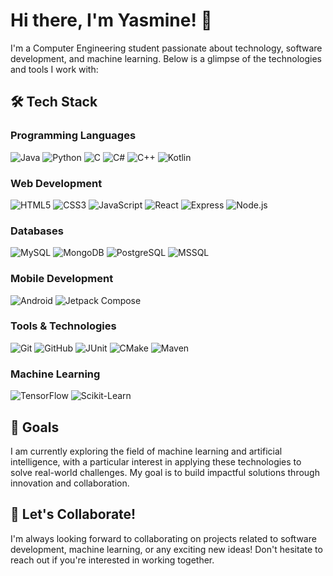 # Hi there, I'm Yasmine! 👋

I'm a Computer Engineering student passionate about technology, software development, and machine learning. Below is a glimpse of the technologies and tools I work with:

## 🛠 Tech Stack

### Programming Languages
![Java](https://img.shields.io/badge/Java-%23ED8B00.svg?style=for-the-badge&logo=java&logoColor=white)
![Python](https://img.shields.io/badge/Python-%2314354C.svg?style=for-the-badge&logo=python&logoColor=white)
![C](https://img.shields.io/badge/C-%23A8B9CC.svg?style=for-the-badge&logo=c&logoColor=white)
![C#](https://img.shields.io/badge/C%23-%23239120.svg?style=for-the-badge&logo=csharp&logoColor=white)
![C++](https://img.shields.io/badge/C%2B%2B-%2300599C.svg?style=for-the-badge&logo=c%2B%2B&logoColor=white)
![Kotlin](https://img.shields.io/badge/Kotlin-%237F52FF.svg?style=for-the-badge&logo=kotlin&logoColor=white)

### Web Development
![HTML5](https://img.shields.io/badge/HTML5-%23E34F26.svg?style=for-the-badge&logo=html5&logoColor=white)
![CSS3](https://img.shields.io/badge/CSS3-%231572B6.svg?style=for-the-badge&logo=css3&logoColor=white)
![JavaScript](https://img.shields.io/badge/JavaScript-%23F7DF1E.svg?style=for-the-badge&logo=javascript&logoColor=black)
![React](https://img.shields.io/badge/React-%2361DAFB.svg?style=for-the-badge&logo=react&logoColor=black)
![Express](https://img.shields.io/badge/Express-%23000000.svg?style=for-the-badge&logo=express&logoColor=white)
![Node.js](https://img.shields.io/badge/Node.js-%23339933.svg?style=for-the-badge&logo=node.js&logoColor=white)

### Databases
![MySQL](https://img.shields.io/badge/MySQL-%2300f.svg?style=for-the-badge&logo=mysql&logoColor=white)
![MongoDB](https://img.shields.io/badge/MongoDB-%2347A248.svg?style=for-the-badge&logo=mongodb&logoColor=white)
![PostgreSQL](https://img.shields.io/badge/PostgreSQL-%23336791.svg?style=for-the-badge&logo=postgresql&logoColor=white)
![MSSQL](https://img.shields.io/badge/Microsoft_SQL_Server-%23CC2927.svg?style=for-the-badge&logo=microsoft-sql-server&logoColor=white)

### Mobile Development
![Android](https://img.shields.io/badge/Android-%233DDC84.svg?style=for-the-badge&logo=android&logoColor=white)
![Jetpack Compose](https://img.shields.io/badge/Jetpack%20Compose-%23007ACC.svg?style=for-the-badge&logo=jetpack-compose&logoColor=white)

### Tools & Technologies
![Git](https://img.shields.io/badge/Git-%23F05033.svg?style=for-the-badge&logo=git&logoColor=white)
![GitHub](https://img.shields.io/badge/GitHub-%23181717.svg?style=for-the-badge&logo=github&logoColor=white)
![JUnit](https://img.shields.io/badge/JUnit-%23FF4000.svg?style=for-the-badge&logo=junit5&logoColor=white)
![CMake](https://img.shields.io/badge/CMake-%230064A5.svg?style=for-the-badge&logo=cmake&logoColor=white)
![Maven](https://img.shields.io/badge/Maven-%23C71A36.svg?style=for-the-badge&logo=apache-maven&logoColor=white)

### Machine Learning
![TensorFlow](https://img.shields.io/badge/TensorFlow-%23FF6F00.svg?style=for-the-badge&logo=tensorflow&logoColor=white)
![Scikit-Learn](https://img.shields.io/badge/Scikit--Learn-%23F7931E.svg?style=for-the-badge&logo=scikit-learn&logoColor=white)


## 🎯 Goals
I am currently exploring the field of machine learning and artificial intelligence, with a particular interest in applying these technologies to solve real-world challenges. My goal is to build impactful solutions through innovation and collaboration.

## 🤝 Let's Collaborate!
I'm always looking forward to collaborating on projects related to software development, machine learning, or any exciting new ideas! Don't hesitate to reach out if you're interested in working together.
